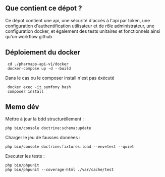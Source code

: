 ## Que contient ce dépot ?

Ce dépot contient une api, une sécurité d'accès à l'api par token, une configuration d'authentification utilisateur et de rôle administrateur, une configuration docker, et également des tests unitaires et fonctionnels ainsi qu'un workflow github

## Déploiement du docker

```
 cd ./pharmapp-api-v1/docker
 docker-compose up -d --build
```

Dans le cas ou le composer install n'est pas éxécuté
```
 docker exec -it symfony bash
 composer install
```

## Memo dév

Mettre à jour la bdd structuréllement :
```
php bin/console doctrine:schema:update
```


Charger le jeu de fausses données : 
```
php bin/console doctrine:fixtures:load --env=test --quiet
```

Executer les tests :
```
php bin/phpunit
php bin/phpunit --coverage-html ./var/cache/test
```

